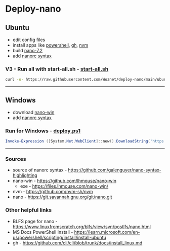 # Deploy-nano

## **Ubuntu**
- edit config files
- install apps like [powershell][6], [gh][7], [nvm][8]
- build [nano-7.2][4]
- add [nanorc syntax][1]

### V3 - Run all with start-all.sh - [start-all.sh][11]
```sh
curl -o- https://raw.githubusercontent.com/Woznet/deploy-nano/main/ubuntu/v4/start-aio.sh | bash
```

***

## **Windows**
- download [nano-win][2]
- add [nanorc syntax][1]

### Run for Windows - [deploy.ps1][9]
```powershell
Invoke-Expression ([System.Net.WebClient]::new().DownloadString('https://raw.githubusercontent.com/Woznet/deploy-nano/main/windows/deploy.ps1'))
```

---

### Sources
- source of nanorc syntax - https://github.com/galenguyer/nano-syntax-highlighting
- nano-win - https://github.com/lhmouse/nano-win
  - exe - https://files.lhmouse.com/nano-win/
- nvm - https://github.com/nvm-sh/nvm
- nano - https://git.savannah.gnu.org/git/nano.git

### Other helpful links
- BLFS page for nano - https://www.linuxfromscratch.org/blfs/view/svn/postlfs/nano.html
- MS Docs PowerShell Install - https://learn.microsoft.com/en-us/powershell/scripting/install/install-ubuntu
- gh - https://github.com/cli/cli/blob/trunk/docs/install_linux.md


[1]: https://github.com/galenguyer/nano-syntax-highlighting
[2]: https://github.com/lhmouse/nano-win
[3]: https://files.lhmouse.com/nano-win/
[4]: https://www.nano-editor.org/dist/latest/nano-7.2.tar.xz
[5]: https://github.com/Woznet/deploy-nano/blob/main/ubuntu/start.sh
[6]: https://learn.microsoft.com/en-us/powershell/scripting/install/install-ubuntu
[7]: https://github.com/cli/cli/blob/trunk/docs/install_linux.md#debian-ubuntu-linux-raspberry-pi-os-apt
[8]: https://github.com/nvm-sh/nvm
[9]: https://github.com/Woznet/deploy-nano/blob/main/windows/deploy.ps1
[10]: https://github.com/nvm-sh/nvm
[11]: https://github.com/Woznet/deploy-nano/blob/main/ubuntu/v3/start-all.sh
